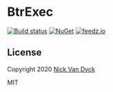 # BtrExec

[![Build status][ci-badge]][ci-url]
[![NuGet][nuget-package-badge]][nuget-package-url]
[![feedz.io][feedz-package-badge]][feedz-package-url]


## License

Copyright 2020 [Nick Van Dyck](https://nvd.codes)

MIT

[ci-url]: https://github.com/nickvdyck/BtrExec
[ci-badge]: https://github.com/nickvdyck/BtrExec/workflows/Main/badge.svg

[nuget-package-url]: https://www.nuget.org/packages/BtrExec/
[nuget-package-badge]: https://img.shields.io/nuget/v/BtrExec.svg?style=flat-square&label=nuget

[feedz-package-url]: https://f.feedz.io/nvd/BtrExec/packages/BtrExec/latest/download
[feedz-package-badge]: https://img.shields.io/badge/endpoint.svg?url=https%3A%2F%2Ff.feedz.io%2Fnvd%2FBtrExec%2Fshield%2FBtrExec%2Flatest&label=BtrExec
